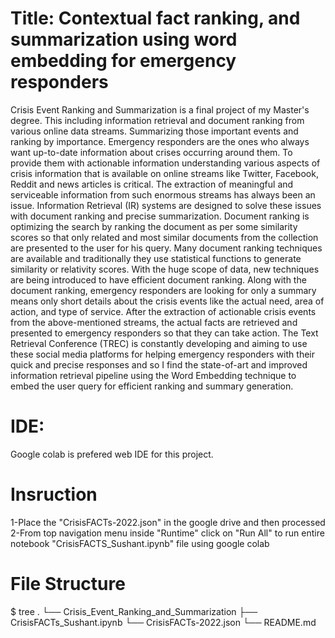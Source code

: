 # Title: Contextual fact ranking, and summarization using word embedding for emergency responders
Crisis Event Ranking and Summarization is a final project of my Master's degree. This including information retrieval and document ranking from various online data streams. Summarizing those important events and ranking by importance. Emergency responders are the ones who always want up-to-date information about crises occurring around them. To provide them with actionable information understanding various aspects of crisis information that is available on online streams like Twitter, Facebook, Reddit and news articles is critical. The extraction of meaningful and serviceable information from such enormous streams has always been an issue. Information Retrieval (IR) systems are designed to solve these issues with document ranking and precise summarization. Document ranking is optimizing the search by ranking the document as per some similarity scores so that only related and most similar documents from the collection are presented to the user for his query. Many document ranking techniques are available and traditionally they use statistical functions to generate similarity or relativity scores. With the huge scope of data, new techniques are being introduced to have efficient document ranking. Along with the document ranking, emergency responders are looking for only a summary means only short details about the crisis events like the actual need, area of action, and type of service. After the extraction of actionable crisis events from the above-mentioned streams, the actual facts are retrieved and presented to emergency responders so that they can take action. The Text Retrieval Conference (TREC) is constantly developing and aiming to use these social media platforms for helping emergency responders with their quick and precise responses and so I find the state-of-art and improved information retrieval pipeline using the Word Embedding technique to embed the user query for efficient ranking and summary generation.

# IDE:
Google colab is prefered web IDE for this project.

# Insruction
1-Place the "CrisisFACTs-2022.json" in the google drive and then processed
2-From top navigation menu inside "Runtime" click on "Run All" to run entire notebook "CrisisFACTS_Sushant.ipynb" file using google colab

# File Structure
$ tree
.
└── Crisis_Event_Ranking_and_Summarization
    ├── CrisisFACTs_Sushant.ipynb
    └── CrisisFACTs-2022.json
    └── README.md

 
